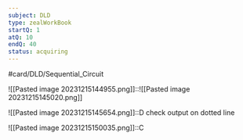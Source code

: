 ```yaml
---
subject: DLD
type: zealWorkBook
startQ: 1
atQ: 10
endQ: 40
status: acquiring
---
```

#card/DLD/Sequential_Circuit 

![[Pasted image 20231215144955.png]]::![[Pasted image 20231215145020.png]]


![[Pasted image 20231215145654.png]]::D check output on dotted line

![[Pasted image 20231215150035.png]]::C

